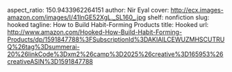aspect_ratio: 150.9433962264151
author: Nir Eyal
cover: http://ecx.images-amazon.com/images/I/41lnGE52XgL._SL160_.jpg
shelf: nonfiction
slug: hooked
tagline: How to Build Habit-Forming Products
title: Hooked
url: http://www.amazon.com/Hooked-How-Build-Habit-Forming-Products/dp/1591847788%3FSubscriptionId%3DAKIAILCEWUZMHSCUTRUQ%26tag%3Dsummerai-20%26linkCode%3Dxm2%26camp%3D2025%26creative%3D165953%26creativeASIN%3D1591847788
